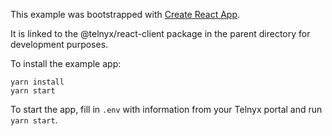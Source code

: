 This example was bootstrapped with [Create React App](https://github.com/facebook/create-react-app).

It is linked to the @telnyx/react-client package in the parent directory for development purposes.

To install the example app:

```shell
yarn install
yarn start
```

To start the app, fill in `.env` with information from your Telnyx portal and run `yarn start`.
